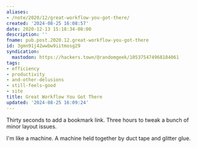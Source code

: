 ```yaml
---
aliases:
- /note/2020/12/great-workflow-you-got-there/
created: '2024-08-25 16:08:57'
date: 2020-12-13 15:18:34-08:00
description: ''
fname: pub.post.2020.12.great-workflow-you-got-there
id: 3gmn91j42wwbw9iitmosg29
syndication:
  mastodon: https://hackers.town/@randomgeek/105375474968184061
tags:
- efficiency
- productivity
- and-other-delusions
- still-feels-good
- site
title: Great Workflow You Got There
updated: '2024-08-25 16:09:24'
---
```


Thirty seconds to add a bookmark link. Three hours to tweak a bunch of minor layout issues.

I'm like a machine. A machine held together by duct tape and glitter glue.